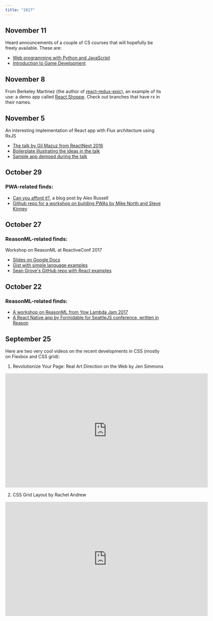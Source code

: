 ```yaml
---
title: "2017"
---
```

## November 11
Heard announcements of a couple of CS courses that will hopefully be freely available. These are:
- [Web programming with Python and JavaScript](https://cs50.github.io/web/)
- [Introduction to Game Development](https://cs50.github.io/games/)

## November 8
From Berkeley Martinez (the author of [react-redux-epic](https://github.com/BerkeleyTrue/react-redux-epic)),
an example of its use: a demo app called [React Shoppe](https://github.com/realworldreact/react-shoppe). Check
out branches that have rx in their names.

## November 5
An interesting implementation of React app with Flux architecture using RxJS
- [The talk by Gil Mazuz from ReactNext 2016](https://www.youtube.com/watch?v=Wh83qXOb03g)
- [Boilerplate illustrating the ideas in the talk](https://github.com/giltig/rxfrf)
- [Sample app demoed during the talk](https://github.com/omerts/RtC)

## October 29
### PWA-related finds:
- [Can you afford it?](https://infrequently.org/2017/10/can-you-afford-it-real-world-web-performance-budgets/),
  a blog post by Alex Russell
- [Github repo for a workshop on building PWAs by Mike North and Steve Kinney](https://github.com/mike-north/pwa-fundamentals)

## October 27
### ReasonML-related finds:
Workshop on ReasonML at ReactiveConf 2017
- [Slides on Google Docs](https://docs.google.com/presentation/d/17CxVRrdw20Mm--ewv4KwxfxTPPuhB8gkxBp98LRaIsM/edit#slide=id.g292747eae2_0_198)
- [Gist with simple language examples](https://gist.github.com/sgrove/a6474d26b77bbf29d19b66ad71527cc9)
- [Sean Grove's GitHub repo with React examples](https://github.com/sgrove/reactiveconf-2017-reasonml-workshop)

## October 22
### ReasonML-related finds:

- [A workshop on ReasonML from Yow Lambda Jam 2017](https://github.com/bassjacob/ylj-2017-workshop)
- [A React Native app by Formidable for SeattleJS conference, written in Reason](https://github.com/FormidableLabs/seattlejsconf-app)

## September 25
Here are two very cool videos on the recent developments in CSS (mostly on Flexbox and CSS grid):

1. Revolutionize Your Page: Real Art Direction on the Web by Jen Simmons
<iframe src="https://player.vimeo.com/video/209812549" width="640" height="360" frameborder="0" webkitallowfullscreen mozallowfullscreen allowfullscreen></iframe>

2. CSS Grid Layout by Rachel Andrew
<iframe src="https://player.vimeo.com/video/212961112" width="640" height="360" frameborder="0" webkitallowfullscreen mozallowfullscreen allowfullscreen></iframe>
